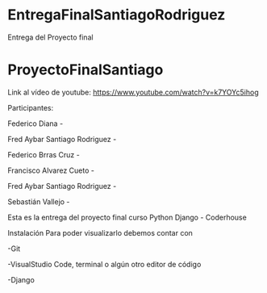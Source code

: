 # EntregaFinalSantiagoRodriguez
Entrega del Proyecto final
# ProyectoFinalSantiago

Link al vídeo de youtube: https://www.youtube.com/watch?v=k7YOYc5ihog

Participantes:

Federico Diana -

Fred Aybar Santiago Rodriguez -

Federico Brras Cruz -

Francisco Alvarez Cueto - 

Fred Aybar Santiago Rodriguez - 

Sebastián Vallejo - 


Esta es la entrega del proyecto final curso Python Django - Coderhouse

Instalación
Para poder visualizarlo debemos contar con

-Git

-VisualStudio Code, terminal o algún otro editor de código

-Django

